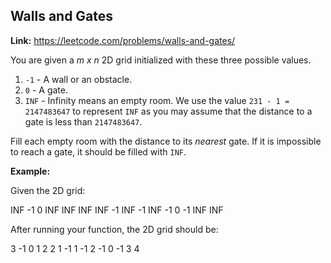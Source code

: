 ## Walls and Gates

**Link:** https://leetcode.com/problems/walls-and-gates/

You are given a _m x n_ 2D grid initialized with these three possible values.

1.  `-1` - A wall or an obstacle.
2.  `0` - A gate.
3.  `INF` - Infinity means an empty room. We use the value `231 - 1 = 2147483647` to represent `INF` as you may assume that the distance to a gate is less than `2147483647`.

Fill each empty room with the distance to its _nearest_ gate. If it is impossible to reach a gate, it should be filled with `INF`.

**Example:** 

Given the 2D grid:

INF  -1  0  INF
INF INF INF  -1
INF  -1 INF  -1
  0  -1 INF INF

After running your function, the 2D grid should be:

  3  -1   0   1
  2   2   1  -1
  1  -1   2  -1
  0  -1   3   4
